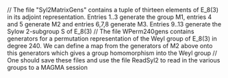 // The file "Syl2MatrixGens" contains a tuple of thirteen elements of E_8(3) in its adjoint representation. Entries 1..3 generate the group M1, entries 4 and 5 generate M2 and entries 6,7,8 generate M3. Entries 9..13 generate the Sylow 2-subgroup S of E_8(3)
// The file WPerm240gens contains generators for a permutation representation of the Weyl group of E_8(3) in degree 240. We can define a map from the generators of M2 above onto this generators which gives a group homomorphism into the Weyl group
// One should save these files and use the file ReadSyl2 to read in the various groups to a MAGMA session
